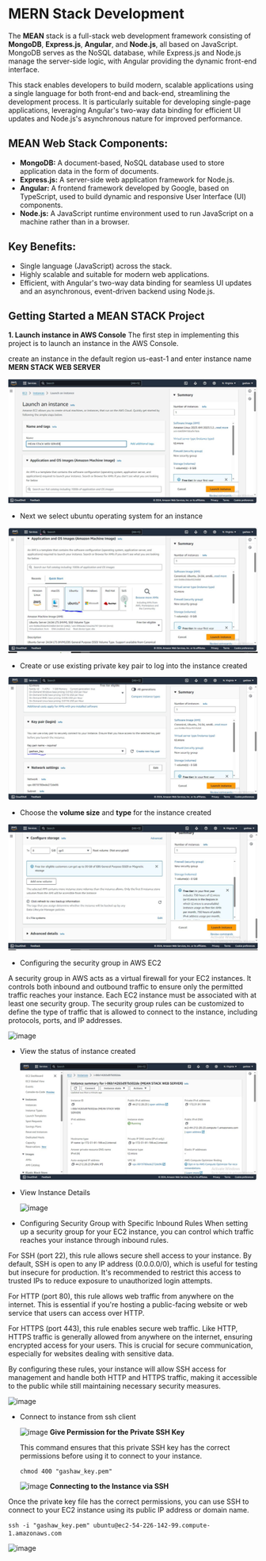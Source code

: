 
# MERN Stack Development

The **MEAN** stack is a full-stack web development framework consisting of **MongoDB**, **Express.js**, **Angular**, and **Node.js**, all based on JavaScript. MongoDB serves as the NoSQL database, while Express.js and Node.js manage the server-side logic, with Angular providing the dynamic front-end interface.

This stack enables developers to build modern, scalable applications using a single language for both front-end and back-end, streamlining the development process. It is particularly suitable for developing single-page applications, leveraging Angular's two-way data binding for efficient UI updates and Node.js's asynchronous nature for improved performance.

## MEAN Web Stack Components: 

- **MongoDB:** A document-based, NoSQL database used to store application data in the form of documents.
- **Express.js:** A server-side web application framework for Node.js.
- **Angular:** A frontend framework developed by Google, based on TypeScript, used to build dynamic and responsive User Interface (UI) components.
- **Node.js:** A JavaScript runtime environment used to run JavaScript on a machine rather than in a browser.

## Key Benefits:
- Single language (JavaScript) across the stack.
- Highly scalable and suitable for modern web applications.
- Efficient, with Angular's two-way data binding for seamless UI updates and an asynchronous, event-driven backend using Node.js.

## Getting Started a MEAN STACK Project

**1. Launch instance in AWS Console**
The first step in implementing this project is to launch an instance in the AWS Console.

create an instance in the default region us-east-1 and enter instance name **MERN STACK WEB SERVER**

![image](assets//1_launch_instance.JPG)
- Next we select ubuntu operating system for an instance
  
![image](assets/2_instance_os.JPG)

- Create or use existing  private key pair to log into the instance created
  
![image](assets/3_get_existing_key_pair.JPG)

- Choose the **volume size** and **type** for the instance created

![image](assets/5_configure_storage.JPG)

- Configuring the security group in AWS EC2
  
A security group in AWS acts as a virtual firewall for your EC2 instances. It controls both inbound and outbound traffic to ensure only the permitted traffic reaches your instance. Each EC2 instance must be associated with at least one security group. The security group rules can be customized to define the type of traffic that is allowed to connect to the instance, including protocols, ports, and IP addresses.

![image](assets/4_create_security_group.JPG.jpg)

- View the status of instance created

  ![image](assets/6_view_instance.jpg)

- View Instance Details

  ![image](assets/7_view_instance_details.jpg)

- Configuring Security Group with Specific Inbound Rules
  When setting up a security group for your EC2 instance, you can control which traffic reaches your instance through inbound rules.

For SSH (port 22), this rule allows secure shell access to your instance. By default, SSH is open to any IP address (0.0.0.0/0), which is useful for testing but insecure for production. It's recommended to restrict this access to trusted IPs to reduce exposure to unauthorized login attempts.

For HTTP (port 80), this rule allows web traffic from anywhere on the internet. This is essential if you're hosting a public-facing website or web service that users can access over HTTP.

For HTTPS (port 443), this rule enables secure web traffic. Like HTTP, HTTPS traffic is generally allowed from anywhere on the internet, ensuring encrypted access for your users. This is crucial for secure communication, especially for websites dealing with sensitive data.

By configuring these rules, your instance will allow SSH access for management and handle both HTTP and HTTPS traffic, making it accessible to the public while still maintaining necessary security measures.

  ![image](assets/8_create_inbound_rules.jpg)
- Connect to instance from ssh client

   ![image](assets/9_connect_instance.jpg)
**Give Permission for the Private SSH Key**
  
  This command ensures that this  private SSH key has the correct permissions before using it to connect to your instance.

  ```
  chmod 400 "gashaw_key.pem"
  ```
  ![image](assets/10_give_permision.jpg)
**Connecting to the Instance via SSH**

Once the private key file has the correct permissions, you can use SSH to connect to your EC2 instance using its public IP address or domain name.
```
ssh -i "gashaw_key.pem" ubuntu@ec2-54-226-142-99.compute-1.amazonaws.com
```
![image](assets/11_connect_to_ssh_client.jpg)
